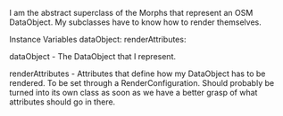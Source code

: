 I am the abstract superclass of the Morphs that represent an OSM DataObject. My subclasses have to know how to render themselves.

Instance Variables
	dataObject:		<OSMDataObject>
	renderAttributes:		<Dictionary>

dataObject
	- The DataObject that I represent.

renderAttributes
	- Attributes that define how my DataObject has to be rendered. To be set through a RenderConfiguration. Should probably be turned into its own class as soon as we have a better grasp of what attributes should go in there.